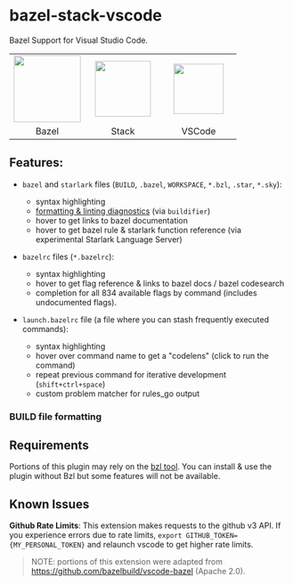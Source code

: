 # bazel-stack-vscode

Bazel Support for Visual Studio Code.

<table><tr>
<td style="width: 120px; text-align: center"><img src="https://upload.wikimedia.org/wikipedia/en/thumb/7/7d/Bazel_logo.svg/240px-Bazel_logo.svg.png" height="120"/></td>
<td style="width: 120px; text-align: center"><img src="https://user-images.githubusercontent.com/50580/78734740-486ba400-7906-11ea-89fa-f207544de185.png" height="100"/></td>
<td style="width: 120px; text-align: center"><img src="https://user-images.githubusercontent.com/29654835/27530004-e789a11e-5a13-11e7-8a34-870da7e678ac.PNG" height="90"/></td>
</tr><tr>
<td style="text-align: center">Bazel</td>
<td style="text-align: center">Stack</td>
<td style="text-align: center">VSCode</td>
</tr></table>

## Features:

- `bazel` and `starlark` files (`BUILD`, `.bazel`, `WORKSPACE`, `*.bzl`, `.star`, `*.sky`):
  - syntax highlighting
  - [formatting & linting diagnostics](#BUILD-file-formatting) (via `buildifier`)
  - hover to get links to bazel documentation
  - hover to get bazel rule & starlark function reference (via experimental Starlark Language
    Server)

- `bazelrc` files (`*.bazelrc`):
  - syntax highlighting
  - hover to get flag reference & links to bazel docs / bazel codesearch
  - completion for all 834 available flags by command (includes undocumented flags).
- `launch.bazelrc` file (a file where you can stash frequently executed commands):
  - syntax highlighting
  - hover over command name to get a "codelens" (click to run the command)
  - repeat previous command for iterative development (`shift+ctrl+space`)
  - custom problem matcher for rules_go output

### BUILD file formatting





## Requirements

Portions of this plugin may rely on the [bzl tool](https://build.bzl.io).  You
can install & use the plugin without Bzl but some features will not be
available.


## Known Issues

**Github Rate Limits**: This extension makes requests to the github v3 API.  If
you experience errors due to rate limits, `export
GITHUB_TOKEN={MY_PERSONAL_TOKEN}` and relaunch vscode  to get higher rate
limits.

> NOTE: portions of this extension were adapted from
> https://github.com/bazelbuild/vscode-bazel (Apache 2.0).